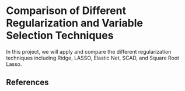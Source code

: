 # Comparison of Different Regularization and Variable Selection Techniques
In this project, we will apply and compare the different regularization techniques including Ridge, LASSO, Elastic Net, SCAD, and Square Root Lasso.

## References

